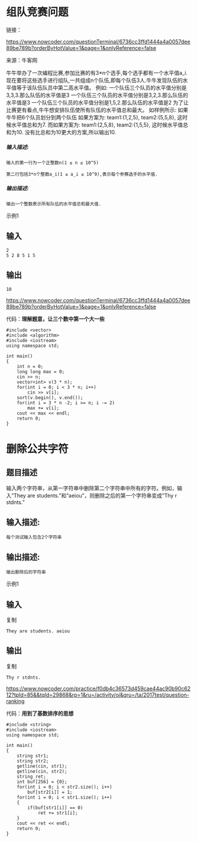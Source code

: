 # 组队竞赛问题

链接：

https://www.nowcoder.com/questionTerminal/6736cc3ffd1444a4a0057dee89be789b?orderByHotValue=1&page=1&onlyReference=false

来源：牛客网

牛牛举办了一次编程比赛,参加比赛的有3*n个选手,每个选手都有一个水平值a_i.现在要将这些选手进行组队,一共组成n个队伍,即每个队伍3人.牛牛发现队伍的水平值等于该队伍队员中第二高水平值。
   例如:
   一个队伍三个队员的水平值分别是3,3,3.那么队伍的水平值是3
   一个队伍三个队员的水平值分别是3,2,3.那么队伍的水平值是3
   一个队伍三个队员的水平值分别是1,5,2.那么队伍的水平值是2
   为了让比赛更有看点,牛牛想安排队伍使所有队伍的水平值总和最大。
   如样例所示:
   如果牛牛把6个队员划分到两个队伍
   如果方案为:
   team1:{1,2,5}, team2:{5,5,8}, 这时候水平值总和为7.
   而如果方案为:
   team1:{2,5,8}, team2:{1,5,5}, 这时候水平值总和为10.
   没有比总和为10更大的方案,所以输出10.

##### **输入描述:**

```
输入的第一行为一个正整数n(1 ≤ n ≤ 10^5)

第二行包括3*n个整数a_i(1 ≤ a_i ≤ 10^9),表示每个参赛选手的水平值.
```

##### **输出描述:**

```
输出一个整数表示所有队伍的水平值总和最大值.
```

 示例1 

## 输入

```
2
5 2 8 5 1 5
```

## 输出

```
10
```

https://www.nowcoder.com/questionTerminal/6736cc3ffd1444a4a0057dee89be789b?orderByHotValue=1&page=1&onlyReference=false

代码：**理解题意，让三个数中第一个大一些**

```
#include <vector>
#include <algorithm>
#include <iostream>
using namespace std;

int main()
{
    int n = 0;
    long long max = 0;
    cin >> n;
    vector<int> v(3 * n);
    for(int i = 0; i < 3 * n; i++)
        cin >> v[i];
    sort(v.begin(), v.end());
    for(int i = 3 * n -2; i >= n; i -= 2)
        max += v[i];
    cout << max << endl;
    return 0;
}
```

# 删除公共字符

## 题目描述

输入两个字符串，从第一字符串中删除第二个字符串中所有的字符。例如，输入”They are students.”和”aeiou”，则删除之后的第一个字符串变成”Thy r stdnts.”

## 输入描述:

```
每个测试输入包含2个字符串
```

## 输出描述:

```
输出删除后的字符串
```

示例1

## 输入

复制

```
They are students. aeiou
```

## 输出

复制

```
Thy r stdnts.
```

https://www.nowcoder.com/practice/f0db4c36573d459cae44ac90b90c6212?tpId=85&&tqId=29868&rp=1&ru=/activity/oj&qru=/ta/2017test/question-ranking

代码：**用到了基数排序的思想**

```
#include <string>
#include <iostream>
using namespace std;

int main()
{
    string str1;
    string str2;
    getline(cin, str1);
    getline(cin, str2);
    string ret;
    int buf[256] = {0};
    for(int i = 0; i < str2.size(); i++)
        buf[str2[i]] = 1;
    for(int i = 0; i < str1.size(); i++)
    {
        if(buf[str1[i]] == 0)
            ret += str1[i];
    }
    cout << ret << endl;
    return 0;
}
```

